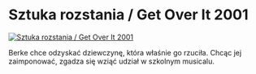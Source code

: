 Sztuka rozstania / Get Over It 2001 
=============
[![Sztuka rozstania / Get Over It 2001 ](http://vidos.pl/images/player.gif)](http://vidos.pl/sztuka-rozstania-get-over-it-2001)

 Berke chce odzyskać dziewczynę, która właśnie go rzuciła. Chcąc jej zaimponować, zgadza się wziąć udział w szkolnym musicalu.

